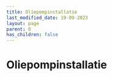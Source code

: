 ```yaml
---
title: Oliepompinstallatie
last_modified_date: 19-09-2023
layout: page
parent: O
has_children: false
---
```


Oliepompinstallatie
===================

